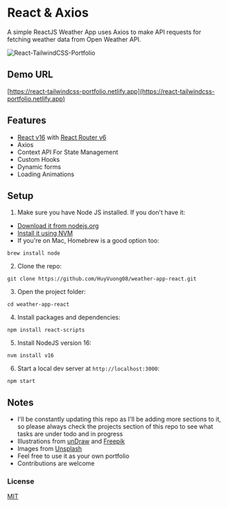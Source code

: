 # React & Axios

A simple ReactJS Weather App uses Axios to make API requests for fetching weather data from Open Weather API.

![React-TailwindCSS-Portfolio](https://user-images.githubusercontent.com/16396664/146666086-28e88beb-c2f0-431f-adfb-2396d8f64c80.png)

## Demo URL

[https://react-tailwindcss-portfolio.netlify.app](https://react-tailwindcss-portfolio.netlify.app)

## Features

-   [React v16](https://reactjs.org) with [React Router v6](https://reactrouter.com)
-   Axios
-   Context API For State Management
-   Custom Hooks
-   Dynamic forms
-   Loading Animations

## Setup

1. Make sure you have Node JS installed. If you don't have it:

-   [Download it from nodejs.org](https://nodejs.org)
-   [Install it using NVM ](https://github.com/nvm-sh/nvm)
-   If you're on Mac, Homebrew is a good option too:

```
brew install node
```

2. Clone the repo:

```
git clone https://github.com/HuyVuong08/weather-app-react.git
```

3. Open the project folder:

```
cd weather-app-react
```

4. Install packages and dependencies:

```
npm install react-scripts
```

5. Install NodeJS version 16:

```
nvm install v16
```

6. Start a local dev server at `http://localhost:3000`:

```
npm start
```

## Notes

-   I'll be constantly updating this repo as I'll be adding more sections to it, so please always check the projects section of this repo to see what tasks are under todo and in progress
-   Illustrations from [unDraw](https://undraw.co) and [Freepik](https://freepik.com)
-   Images from [Unsplash](https://unsplash.com)
-   Feel free to use it as your own portfolio
-   Contributions are welcome

### License

[MIT](https://github.com/realstoman/react-tailwindcss-portfolio/blob/main/LICENSE)